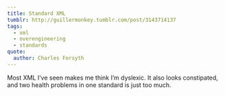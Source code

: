 ```yaml
---
title: Standard XML
tumblr: http://guillermonkey.tumblr.com/post/3143714137
tags:
  - xml
  - overengineering
  - standards
quote:
  author: Charles Forsyth
---
```


Most XML I’ve seen makes me think I’m dyslexic. It also looks constipated, and two health problems in one standard is just too much.
